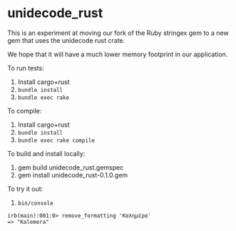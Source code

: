 # unidecode_rust

This is an experiment at moving our fork of the Ruby
stringex gem to a new gem that uses the unidecode rust
crate.

We hope that it will have a much lower memory footprint
in our application.

To run tests:
1. Install cargo+rust
2. `bundle install`
3. `bundle exec rake`

To compile:
1. Install cargo+rust
2. `bundle install`
3. `bundle exec rake compile`

To build and install locally:
1. gem build unidecode_rust.gemspec
2. gem install unidecode_rust-0.1.0.gem

To try it out:
1. `bin/console`
```
irb(main):001:0> remove_formatting 'Καλημέρα'
=> "Kalemera"
```
